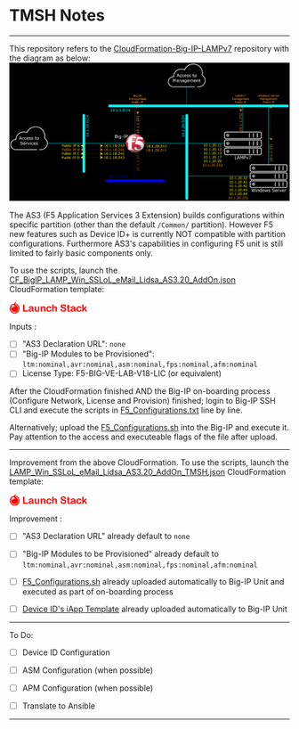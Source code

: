 # TMSH Notes



***



This repository refers to the [CloudFormation-Big-IP-LAMPv7](https://github.com/gjwdyk/CloudFormation-Big-IP-LAMPv7) repository with the diagram as below:
![Network Diagram](https://raw.githubusercontent.com/gjwdyk/CloudFormation-Big-IP-LAMPv7/master/Figures/LogicalNetworkDiagramWindows.png)

The AS3 (F5 Application Services 3 Extension) builds configurations within specific partition (other than the default `/Common/` partition).
However F5 new features such as Device ID+ is currently NOT compatible with partition configurations.
Furthermore AS3's capabilities in configuring F5 unit is still limited to fairly basic components only.

To use the scripts, launch the [CF_BigIP_LAMP_Win_SSLoL_eMail_Lidsa_AS3.20_AddOn.json](https://github.com/gjwdyk/CloudFormation-Big-IP-LAMPv7/blob/master/CF_BigIP_LAMP_Win_SSLoL_eMail_Lidsa_AS3.20_AddOn_Original.json) CloudFormation template:

<a href="https://console.aws.amazon.com/cloudformation/home?region=ap-southeast-1#/stacks/new?stackName=BigIP-LAMP-Win&templateURL=https://aws-f5-singapore-hc-demo-bucket-files.s3-ap-southeast-1.amazonaws.com/CF/CF_BigIP_LAMP_Win_SSLoL_eMail_Lidsa_AS3.20_AddOn_Original.json"><img align="center" src="https://github.com/gjwdyk/CloudFormation-Big-IP-LAMPv7/raw/master/Figures/JigokuShoujoLaunchStack.png" width="140" height="22"/></a>

Inputs :

- [ ] "AS3 Declaration URL": `none`
- [ ] "Big-IP Modules to be Provisioned": `ltm:nominal,avr:nominal,asm:nominal,fps:nominal,afm:nominal`
- [ ] License Type: F5-BIG-VE-LAB-V18-LIC (or equivalent)

After the CloudFormation finished AND the Big-IP on-boarding process (Configure Network, License and Provision) finished; login to Big-IP SSH CLI and execute the scripts in [F5_Configurations.txt](F5_Configurations.txt) line by line.

Alternatively; upload the [F5_Configurations.sh](F5_Configurations.sh) into the Big-IP and execute it. Pay attention to the access and executeable flags of the file after upload.



***



Improvement from the above CloudFormation. To use the scripts, launch the [LAMP_Win_SSLoL_eMail_Lidsa_AS3.20_AddOn_TMSH.json](CloudFormation/LAMP_Win_SSLoL_eMail_Lidsa_AS3.20_AddOn_TMSH.json) CloudFormation template:

<a href="https://console.aws.amazon.com/cloudformation/home?region=ap-southeast-1#/stacks/new?stackName=BigIP-LAMP-Win&templateURL=https://aws-f5-singapore-hc-demo-bucket-files.s3-ap-southeast-1.amazonaws.com/CF/LAMP_Win_SSLoL_eMail_Lidsa_AS3.20_AddOn_TMSH.json"><img align="center" src="https://github.com/gjwdyk/CloudFormation-Big-IP-LAMPv7/raw/master/Figures/JigokuShoujoLaunchStack.png" width="140" height="22"/></a>

Improvement :

- [ ] "AS3 Declaration URL" already default to `none`
- [ ] "Big-IP Modules to be Provisioned" already default to `ltm:nominal,avr:nominal,asm:nominal,fps:nominal,afm:nominal`
- [ ] [F5_Configurations.sh](F5_Configurations.sh) already uploaded automatically to Big-IP Unit and executed as part of on-boarding process
- [ ] [Device ID's iApp Template](Device-ID/f5.analytics.tmpl) already uploaded automatically to Big-IP Unit



***



To Do:

- [ ] Device ID Configuration
- [ ] ASM Configuration (when possible)
- [ ] APM Configuration (when possible)
- [ ] Translate to Ansible



***


